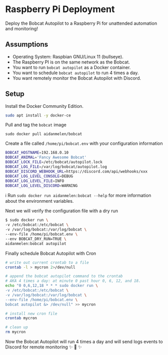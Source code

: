 
# Raspberry Pi Deployment

Deploy the Bobcat Autopilot to a Raspberry Pi for unattended automation and monitoring!

## Assumptions

- Operating System: Raspbian GNU/Linux 11 (bullseye).
- The Raspberry PI is on the same network as the Bobcat.
- You want to run `bobcat autopilot` as a Docker container.
- You want to schedule `bobcat autopilot` to run 4 times a day.
- You want remotely monitor the Bobcat Autopilot with Discord.

## Setup

Install the Docker Community Edition.

```bash
sudo apt install -y docker-ce
```

Pull and tag the `bobcat` image

```
sudo docker pull aidanmelen/bobcat
```

Create a file called `/home/pi/bobcat.env` with your configuration information

```bash
BOBCAT_HOSTNAME=192.168.0.10
BOBCAT_ANIMAL='Fancy Awesome Bobcat'
BOBCAT_LOCK_FILE=/etc/bobcat/autopilot.lock
BOBCAT_LOG_FILE=/var/log/bobcat/autopilot.log
BOBCAT_DISCORD_WEBHOOK_URL=https://discord.com/api/webhooks/xxx
BOBCAT_LOG_LEVEL_CONSOLE=DEBUG
BOBCAT_LOG_LEVEL_FILE=INFO
BOBCAT_LOG_LEVEL_DISCORD=WARNING
```

ℹ️ Run `sudo docker run aidanmelen:bobcat --help` for more information about the environment variables.

Next we will verify the configuration file with a dry run

```bash
$ sudo docker run \
-v /etc/bobcat:/etc/bobcat \
-v /var/log/bobcat:/var/log/bobcat \
--env-file /home/pi/bobcat.env \
--env BOBCAT_DRY_RUN=TRUE \
aidanmelen:bobcat autopilot
```

Finally schedule Bobcat Autopilot with Cron

```bash
# write out current crontab to a file
crontab -l > mycron 2>/dev/null

# append the bobcat autopilot command to the crontab
# AKA 4 times a day: at minute 0 past hour 0, 6, 12, and 18.
echo "0 0,6,12,18 * * * sudo docker run \
-v /etc/bobcat:/etc/bobcat \
-v /var/log/bobcat:/var/log/bobcat \
--env-file /home/pi/bobcat.env \
bobcat autopilot &> /dev/null" >> mycron

# install new cron file
crontab mycron

# clean up
rm mycron
```

Now the Bobcat Autopilot will run 4 times a day and will send logs events to Discord for remote monitoring ✨ 🍰 ✨

